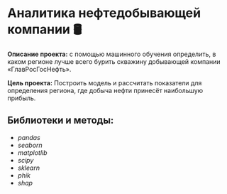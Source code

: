# Аналитика нефтедобывающей компании 🛢️

**Описание проекта:** с помощью машинного обучения определить, в каком регионе лучше всего бурить скважину добывающей компании «ГлавРосГосНефть».

**Цель проекта:** Построить модель и рассчитать показатели для определения региона, где добыча нефти принесёт наибольшую прибыль. 

## Библиотеки и методы:

- *pandas*
- *seaborn*
- *matplotlib*
- *scipy*
- *sklearn*
- *phik*
- *shap*
